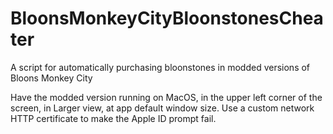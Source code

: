 # BloonsMonkeyCityBloonstonesCheater
A script for automatically purchasing bloonstones in modded versions of Bloons Monkey City

Have the modded version running on MacOS, in the upper left corner of the screen, in Larger view, at app default window size. Use a custom network HTTP certificate to make the Apple ID prompt fail.
